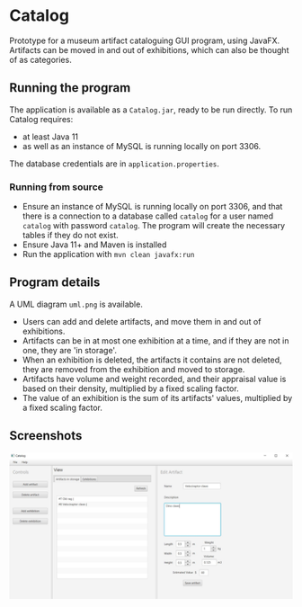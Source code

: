 # Catalog

Prototype for a museum artifact cataloguing GUI program, using JavaFX. Artifacts can be moved in
and out of exhibitions, which can also be thought of as categories.

## Running the program

The application is available as a `Catalog.jar`, ready to be run directly. To run Catalog requires:
 
* at least Java 11
* as well as an instance of MySQL is running locally on port 3306.

The database credentials are in `application.properties`.

### Running from source

* Ensure an instance of MySQL is running locally on port 3306, and that there is a connection to a
  database called `catalog` for a user named `catalog` with password `catalog`. The program will
  create the necessary tables if they do not exist.
* Ensure Java 11+ and Maven is installed
* Run the application with `mvn clean javafx:run`

## Program details

A UML diagram `uml.png` is available.

* Users can add and delete artifacts, and move them in and out of exhibitions.
* Artifacts can be in at most one exhibition at a time, and if they are not in one, they are
  'in storage'.
* When an exhibition is deleted, the artifacts it contains are not deleted, they are removed from
  the exhibition and moved to storage.
* Artifacts have volume and weight recorded, and their appraisal value is based on their density,
  multiplied by a fixed scaling factor.
* The value of an exhibition is the sum of its artifacts' values, multiplied by a fixed scaling
  factor.

## Screenshots

![artifact-edit](doc/ss1.jpg)
